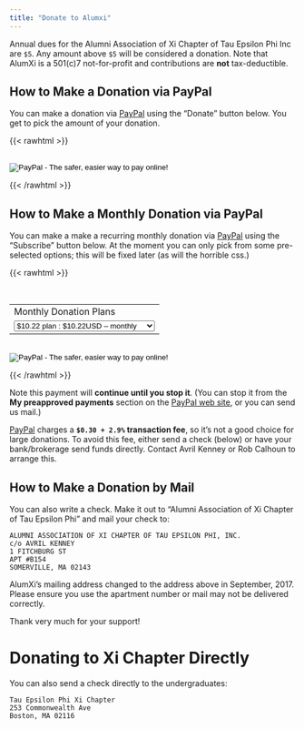 ```yaml
---
title: "Donate to Alumxi"
---
```


Annual dues for the Alumni Association of Xi Chapter of Tau Epsilon Phi Inc are `$5`. Any amount above `$5` will be considered a donation. Note that AlumXi is a 501(c)7 not-for-profit and contributions are **not** tax-deductible.

## How to Make a Donation via PayPal

You can make a donation via [PayPal](https://www.paypal.com/) using the “Donate” button below. You get to pick the amount of your donation.

{{< rawhtml >}}

<form action="https://www.paypal.com/cgi-bin/webscr" method="post"><input name="cmd" type="hidden" value="_s-xclick" class="center">
  <input name="hosted_button_id" type="hidden" value="F95DZ2BTSKYKQ"><br>
  <input alt="PayPal - The safer, easier way to pay online!" name="submit" src="https://www.paypal.com/en_US/i/btn/btn_donateCC_LG.gif" type="image"><br>
  <img style="display: none !important;" src="https://www.paypal.com/en_US/i/scr/pixel.gif" alt="" width="1" hidden="" height="1" border="0">
</form>

{{< /rawhtml >}}

## How to Make a Monthly Donation via PayPal

You can make a make a recurring monthly donation via [PayPal](https://www.paypal.com/) using the “Subscribe” button below. At the moment you can only pick from some pre-selected options; this will be fixed later (as will the horrible css.)

{{< rawhtml >}}

<form action="https://www.paypal.com/cgi-bin/webscr" method="post" class="center" ><input name="cmd" type="hidden" value="_s-xclick">
<input name="hosted_button_id" type="hidden" value="F85FTN5BHGL4J">&nbsp;<p></p>
<table>
<tbody>
<tr>
<td><input name="on0" type="hidden" value="Monthly Donation Plans">Monthly Donation Plans</td>
</tr>
<tr>
<td><select name="os0"><option value="$10.22 plan">$10.22 plan : $10.22USD – monthly</option><option value="$22.22 plan">$22.22 plan : $22.22USD – monthly</option><option value="$42.22 plan">$42.22 plan : $42.22USD – monthly</option><option value="$82.22 plan">$82.22 plan : $82.22USD – monthly</option><option value="$122.22 plan">$122.22 plan : $122.22USD – monthly</option><option value="$222.22 plan">$222.22 plan : $222.22USD – monthly</option><option value="$522.22 plan">$522.22 plan : $522.22USD – monthly</option></select></td>
</tr>
</tbody>
</table>
<p><input name="currency_code" type="hidden" value="USD"><br>
<input alt="PayPal - The safer, easier way to pay online!" name="submit" src="https://www.paypal.com/en_US/i/btn/btn_subscribeCC_LG.gif" type="image"><br>
<img style="display: none !important;" src="https://www.paypal.com/en_US/i/scr/pixel.gif" alt="" width="1" hidden="" height="1" border="0"></p>
<div></div></form>
</form>

{{< /rawhtml >}}

Note this payment will **continue until you stop it**. (You can stop it from the **My preapproved payments** section on the [PayPal web site](https://www.paypal.com/), or you can send us mail.)

[PayPal](https://www.paypal.com/) charges a **`$0.30 + 2.9%` transaction fee**, so it’s not a good choice for large donations. To avoid this fee, either send a check (below) or have your bank/brokerage send funds directly. Contact Avril Kenney or Rob Calhoun to arrange this.

## How to Make a Donation by Mail

You can also write a check. Make it out to “Alumni Association of Xi Chapter of Tau Epsilon Phi” and mail your check to:

```
ALUMNI ASSOCIATION OF XI CHAPTER OF TAU EPSILON PHI, INC.
c/o AVRIL KENNEY
1 FITCHBURG ST
APT #B154
SOMERVILLE, MA 02143
```

AlumXi’s mailing address changed to the address above in September, 2017. Please ensure you use the apartment number or mail may not be delivered correctly.

Thank very much for your support!

# Donating to Xi Chapter Directly

You can also send a check directly to the undergraduates:

```
Tau Epsilon Phi Xi Chapter
253 Commonwealth Ave
Boston, MA 02116
```
